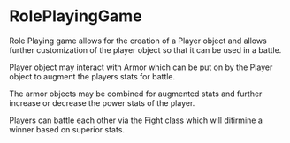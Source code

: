 # RolePlayingGame

Role Playing game allows for the creation of a Player object and allows further customization of the player object so that it can be used in a battle. 

Player object may interact with Armor which can be put on by the Player object to augment the players stats for battle.

The armor objects may be combined for augmented stats and further increase or decrease the power stats of the player. 

Players can battle each other via the Fight class which will ditirmine a winner based on superior stats. 
